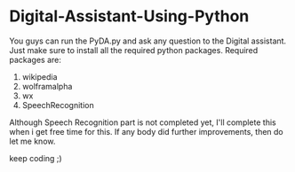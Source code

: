 # Digital-Assistant-Using-Python

You guys can run the PyDA.py and ask any question to the Digital assistant.
Just make sure to install all the required python packages.
Required packages are:
1. wikipedia
2. wolframalpha
3. wx
4. SpeechRecognition

Although Speech Recognition part is not completed yet, I'll complete this when i get free time for this.
If any body did further improvements, then do let me know.

keep coding ;)
